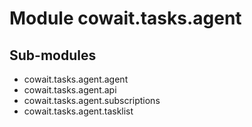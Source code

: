 Module cowait.tasks.agent
=========================

Sub-modules
-----------
* cowait.tasks.agent.agent
* cowait.tasks.agent.api
* cowait.tasks.agent.subscriptions
* cowait.tasks.agent.tasklist